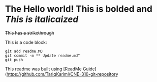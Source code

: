 # The Hello world! **This is bolded** and *This is italicaized*
~~This has a strikethrough~~

This is a code block:
```
git add readme.MD
git commit -m ** Update readme.md"
git push
```


This readme was built using [ReadMe Guide](https://github.com/TariqKarimi/CNE-310-git-repository